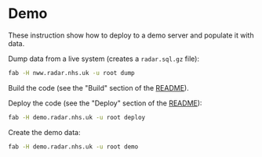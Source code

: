 # Demo

These instruction show how to deploy to a demo server and populate it with data.

Dump data from a live system (creates a `radar.sql.gz` file):

```sh
fab -H nww.radar.nhs.uk -u root dump
```

Build the code (see the "Build" section of the [README](../README.md)).

Deploy the code (see the "Deploy" section of the [README](../README.md)):

```sh
fab -H demo.radar.nhs.uk -u root deploy
```

Create the demo data:

```sh
fab -H demo.radar.nhs.uk -u root demo
```
